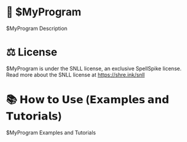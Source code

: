 # 🍕 $MyProgram
$MyProgram Description

# ⚖️ License
$MyProgram is under the SNLL license, an exclusive SpellSpike license. 
Read more about the SNLL license at https://shre.ink/snll

# 📚 𝗛𝗼𝘄 𝘁𝗼 𝗨𝘀𝗲 (𝗘𝘅𝗮𝗺𝗽𝗹𝗲𝘀 𝗮𝗻𝗱 𝗧𝘂𝘁𝗼𝗿𝗶𝗮𝗹𝘀)
$MyProgram Examples and Tutorials
